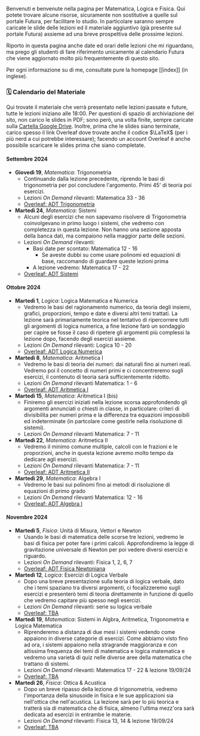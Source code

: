 Benvenuti e benvenute nella pagina per Matematica, Logica e Fisica. Qui potete trovare alcune risorse, sicuramente non sostitutive a quelle sul portale Futura, per facilitare lo studio. In particolare saranno sempre caricate le slide delle lezioni ed il materiale aggiuntivo (già presente sul portale Futura) assieme ad una breve prospettiva delle prossime lezioni.

Riporto in questa pagina anche date ed orari delle lezioni che mi riguardano, ma prego gli studenti di fare riferimento unicamente al calendario Futura che viene aggiornato molto più frequentemente di questo sito.

Per ogni informazione su di me, consultate pure la homepage [[index]] (in inglese).
### 🗓️ Calendario del Materiale
Qui trovate il materiale che verrà presentato nelle lezioni passate e future, tutte le lezioni iniziano alle 18:00.
Per questioni di spazio di archiviazione del sito, non carico le slides in PDF; sono però, una volta finite, sempre caricate sulla [Cartella Google Drive](https://drive.google.com/drive/folders/1-G85gGVLGsLwMt0zx2382JGu9VrgwMnA). Inoltre, prima che le slides siano terminate, carico spesso il link Overleaf dove trovate anche il codice $\LaTeX$ (per i più nerd a cui potrebbe interessare); facendo un account Overleaf è anche possibile scaricare le slides prima che siano completate.
#### Settembre 2024
- **Giovedì 19**, _Matematica_: Trigonometria
	- Continuando dalla lezione precedente, riprendo le basi di trigonometria per poi concludere l'argomento. Primi 45' di teoria poi esercizi. 
	- Lezioni _On Demand_ rilevanti: Matematica 33 - 36
	- [Overleaf: ADT Trigonometria](https://www.overleaf.com/read/nwgnjmprzjpj#e27ac6)
- **Martedì 24**, _Matematica_: Sistemi
	- Alcuni degli esercizi che non sapevamo risolvere di Trigonometria coinvolgevano in primo luogo i sistemi, che vedremo con completezza in questa lezione. Non hanno una sezione apposta della banca dati, ma compaiono nella maggior parte delle sezioni.
	- Lezioni _On Demand_ rilevanti:
		- Basi date per scontato: Matematica 12 - 16
			- Se aveste dubbi su come usare polinomi ed equazioni di base, raccomando di guardare queste lezioni prima
		- A lezione vedremo: Matematica 17 - 22
	- [Overleaf: ADT Sistemi](https://www.overleaf.com/read/fkghdjhqngzj#4f7f8f)
#### Ottobre 2024
- **Martedì 1**, _Logica_: Logica Matematica e Numerica
	- Vedremo le basi del ragionamento numerico, da teoria degli insiemi, grafici, proporzioni, tempo e date e diversi altri temi trattati. La lezione sarà primariamente teorica nel tentativo di ripercorrere tutti gli argomenti di logica numerica, a fine lezione farò un sondaggio per capire se fosse il caso di ripetere gli argomenti più complessi la lezione dopo, facendo degli esercizi assieme.
	- Lezioni _On Demand_ rilevanti: Logica 10 - 20
	- [Overleaf: ADT Logica Numerica](https://www.overleaf.com/read/hjfbmntzrwyg#fb9f3f)
- **Martedì 8**, _Matematica_: Aritmetica I
	- Vedremo le basi di teoria dei numeri: dai naturali fino ai numeri reali. Vedremo poi il concetto di numeri primi e ci concentreremo sugli esercizi, il contenuto di teoria sarà sufficientemente ridotto.
	- Lezioni _On Demand_ rilevanti Matematica: 1 - 6
	- [Overleaf: ADT Aritmetica I](https://www.overleaf.com/read/hjfbmntzrwyg#fb9f3f)
- **Martedì 15**, _Matematica_: Aritmetica I (bis)
	- Finiremo gli esercizi iniziati nella lezione scorsa approfondendo gli argomenti annunciati o chiesti in classe, in particolare: criteri di divisibilita per numeri prima e la differenza tra equazioni impossibili ed indeterminate (in partcolare come gestirle nella risoluzione di sistemi).
	- Lezioni _On Demand_ rilevanti Matematica: 7 - 11
- **Martedì 22**, _Matematica_: Aritmetica II
	- Vedremo il minimo comune multiple, calcoli con le frazioni e le proporzioni, anche in questa lezione avremo molto tempo da dedicare agli esercizi.
	- Lezioni _On Demand_ rilevanti Matematica: 7 - 11
	- [Overleaf: ADT Aritmetica II](https://www.overleaf.com/read/htbthsqrcvnh#d40cfc)
- **Martedì 29**, _Matematica_: Algebra I
	- Vedremo le basi sui polinomi fino ai metodi di risoluzione di equazioni di primo grado
	- Lezioni _On Demand_ rilevanti Matematica: 12 - 16
	- [Overleaf: ADT Algebra I](https://www.overleaf.com/read/hfjspckftwgz#f3a0b2)
#### Novembre 2024
- **Martedì 5**, _Fisica_: Unità di Misura, Vettori e Newton
	- Usando le basi di matematica delle scorse tre lezioni, vedremo le basi di fisica per poter fare i primi calcoli. Approfondiremo la legge di gravitazione universale di Newton per poi vedere diversi esercizi e riguardo.
	- Lezioni _On Demand_ rilevanti: Fisica 1, 2, 6, 7
	- [Overleaf: ADT Fisica Newtoniana](https://www.overleaf.com/read/qdkyxfwcwtqh#bc7f66)
- **Martedì 12**, _Logica_: Esercizi di Logica Verbale
	- Dopo una breve presentazione sulla teoria di logica verbale, dato che i temi spaziano tra diversi argomenti, ci focalizzeremo sugli esercizi e presenterò temi di teoria direttamente in funzione di quello che vedremo capitare più spesso negli esercizi.
	- Lezioni _On Demand_ rilevanti: serie su logica verbale
	- [Overleaf: TBA]()
- **Martedì 19**, _Matematica_: Sistemi in Algbra, Aritmetica, Trigonometria e Logica Matematica
	- Riprenderemo a distanza di due mesi i sistemi vedendo come appaiono in diverse categorie di esercizi. Come abbiamo visto fino ad ora, i sistemi appaiono nella stragrande maggioranza e con altissima frequenza dei temi di matematica e logica matematica e vedremo una varietà di quiz nelle diverse aree della matematica che trattano di sistemi.
	- Lezioni _On Demand_ rilevanti: Matematica 17 - 22 & lezione 19/09/24
	- [Overleaf: TBA]()
- **Martedì 26**, _Fisica_: Ottica & Acustica
	- Dopo un breve ripasso della lezione di trigonometria, vedremo l'importanza della sinusoide in fisica e le sue applicazioni sia nell'ottica che nell'acustica. La lezione sarà per lo più teorica e tratterà sia di matematica che di fisica, almeno l'ultima mezz'ora sarà dedicata ad esercizi in entrambe le materie.
	- Lezioni _On Demand_ rilevanti: Fisica 13, 14 & lezione 19/09/24
	- [Overleaf: TBA]()